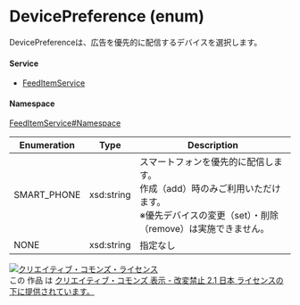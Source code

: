 

# DevicePreference (enum)

DevicePreferenceは、広告を優先的に配信するデバイスを選択します。

#### Service

+ [FeedItemService](../../services/FeedItemService.md)

#### Namespace

[FeedItemService#Namespace](../../services/FeedItemService.md#namespace)

| Enumeration  |       Type       |          Description          |
| ------------ | ---------------- | ----------------------------- |
| SMART_PHONE | xsd:string | スマートフォンを優先的に配信します。<br/>作成（add）時のみご利用いただけます。<br/>※優先デバイスの変更（set）・削除（remove）は実施できません。 |
| NONE | xsd:string | 指定なし |

<a rel="license" href="http://creativecommons.org/licenses/by-nd/2.1/jp/"><img alt="クリエイティブ・コモンズ・ライセンス" style="border-width:0" src="https://i.creativecommons.org/l/by-nd/2.1/jp/88x31.png" /></a><br />この 作品 は <a rel="license" href="http://creativecommons.org/licenses/by-nd/2.1/jp/">クリエイティブ・コモンズ 表示 - 改変禁止 2.1 日本 ライセンスの下に提供されています。</a>
